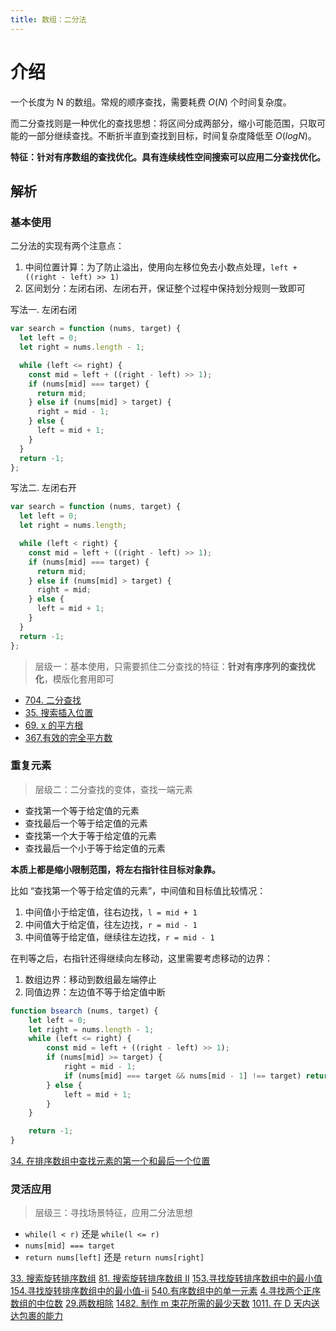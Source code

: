 ```yaml
---
title: 数组：二分法
---
```


# 介绍

一个长度为 N 的数组。常规的顺序查找，需要耗费 $O(N)$ 个时间复杂度。

而二分查找则是一种优化的查找思想：将区间分成两部分，缩小可能范围，只取可能的一部分继续查找。不断折半直到查找到目标，时间复杂度降低至 $O(logN)$。

**特征：针对有序数组的查找优化。具有连续线性空间搜索可以应用二分查找优化。**

## 解析

### 基本使用

二分法的实现有两个注意点：
1. 中间位置计算：为了防止溢出，使用向左移位免去小数点处理，`left + ((right - left) >> 1)`
2. 区间划分：左闭右闭、左闭右开，保证整个过程中保持划分规则一致即可

写法一. 左闭右闭

``` javascript
var search = function (nums, target) {
  let left = 0;
  let right = nums.length - 1;

  while (left <= right) {
    const mid = left + ((right - left) >> 1);
    if (nums[mid] === target) {
      return mid;
    } else if (nums[mid] > target) {
      right = mid - 1;
    } else {
      left = mid + 1;
    }
  }
  return -1;
};
```

写法二. 左闭右开

``` javascript
var search = function (nums, target) {
  let left = 0;
  let right = nums.length;

  while (left < right) {
    const mid = left + ((right - left) >> 1);
    if (nums[mid] === target) {
      return mid;
    } else if (nums[mid] > target) {
      right = mid;
    } else {
      left = mid + 1;
    }
  }
  return -1;
};
```

> 层级一：基本使用，只需要抓住二分查找的特征：**针对有序序列的查找优化**，模版化套用即可

- [704. 二分查找](https://leetcode-cn.com/problems/binary-search/)
- [35. 搜索插入位置](https://leetcode-cn.com/problems/search-insert-position)
- [69. x 的平方根](../69.x-的平方根.md)
- [367.有效的完全平方数](../367.有效的完全平方数.md)

### 重复元素

> 层级二：二分查找的变体，查找一端元素

- 查找第一个等于给定值的元素
- 查找最后一个等于给定值的元素
- 查找第一个大于等于给定值的元素
- 查找最后一个小于等于给定值的元素

**本质上都是缩小限制范围，将左右指针往目标对象靠。**

比如 “查找第一个等于给定值的元素”，中间值和目标值比较情况：
1. 中间值小于给定值，往右边找，`l = mid + 1`
2. 中间值大于给定值，往左边找，`r = mid - 1`
3. 中间值等于给定值，继续往左边找，`r = mid - 1`

在判等之后，右指针还得继续向左移动，这里需要考虑移动的边界：
1. 数组边界：移动到数组最左端停止
2. 同值边界：左边值不等于给定值中断

``` javascript
function bsearch (nums, target) {
    let left = 0;
    let right = nums.length - 1;
    while (left <= right) {
        const mid = left + ((right - left) >> 1);
        if (nums[mid] >= target) {
            right = mid - 1;
            if (nums[mid] === target && nums[mid - 1] !== target) return mid;
        } else {
            left = mid + 1;
        }
    }

    return -1;
}
```

[34. 在排序数组中查找元素的第一个和最后一个位置](../34.在排序数组中查找元素的第一个和最后一个位置.md)


### 灵活应用

> 层级三：寻找场景特征，应用二分法思想

- `while(l < r)` 还是 `while(l <= r)`
- `nums[mid] === target`
- `return nums[left]` 还是 `return nums[right]`

[33. 搜索旋转排序数组](../33.搜索旋转排序数组.md)
[81. 搜索旋转排序数组 II](../81.搜索旋转排序数组-ii.md)
[153.寻找旋转排序数组中的最小值](../153.寻找旋转排序数组中的最小值.md)
[154.寻找旋转排序数组中的最小值-ii](../154.寻找旋转排序数组中的最小值-ii.md)
[540.有序数组中的单一元素](../540.有序数组中的单一元素.md)
[4.寻找两个正序数组的中位数](../4.寻找两个正序数组的中位数.md)
[29.两数相除](../29.两数相除.md)
[1482. 制作 m 束花所需的最少天数](../1482.制作-m-束花所需的最少天数.md)
[1011. 在 D 天内送达包裹的能力](../1011.在-d-天内送达包裹的能力.md)